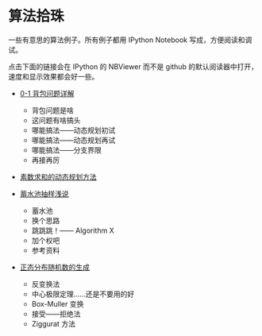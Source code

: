 # 算法拾珠

一些有意思的算法例子。所有例子都用 IPython Notebook 写成，方便阅读和调试。

点击下面的链接会在 IPython 的 NBViewer 而不是 github 的默认阅读器中打开，速度和显示效果都会好一些。


+ [0-1 背包问题详解](http://nbviewer.ipython.org/github/jameslao/Algorithmic-Pearls/blob/master/0-1-Knapsack.ipynb)
  + 背包问题是啥
  + 这问题有啥搞头
  + 哪能搞法——动态规划初试
  + 哪能搞法——动态规划再试
  + 哪能搞法——分支界限
  + 再接再厉

+ [素数求和的动态规划方法](http://nbviewer.ipython.org/github/jameslao/Algorithmic-Pearls/blob/master/PrimeSum.ipynb)

+ [蓄水池抽样浅说](http://nbviewer.ipython.org/github/jameslao/Algorithmic-Pearls/blob/master/ReservoirSampling.ipynb)
  + 蓄水池
  + 换个思路
  + 跳跳跳！—— Algorithm X
  + 加个权吧
  + 参考资料

+ [正态分布随机数的生成](http://nbviewer.ipython.org/github/jameslao/Algorithmic-Pearls/blob/master/Normal.ipynb)
  + 反变换法
  + 中心极限定理……还是不要用的好
  + Box-Muller 变换
  + 接受——拒绝法
  + Ziggurat 方法
